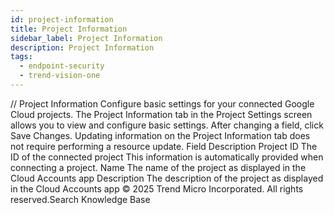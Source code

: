 ```yaml
---
id: project-information
title: Project Information
sidebar_label: Project Information
description: Project Information
tags:
  - endpoint-security
  - trend-vision-one
---
```


/*<![CDATA[*/ $('#title').html($('meta[name=map-description]').attr('content')); /*]]>*/ Project Information Configure basic settings for your connected Google Cloud projects. The Project Information tab in the Project Settings screen allows you to view and configure basic settings. After changing a field, click Save Changes. Updating information on the Project Information tab does not require performing a resource update. Field Description Project ID The ID of the connected project This information is automatically provided when connecting a project. Name The name of the project as displayed in the Cloud Accounts app Description The description of the project as displayed in the Cloud Accounts app © 2025 Trend Micro Incorporated. All rights reserved.Search Knowledge Base